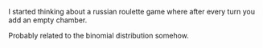 I started thinking about a russian roulette game where after every turn
you add an empty chamber.

Probably related to the binomial distribution somehow.
